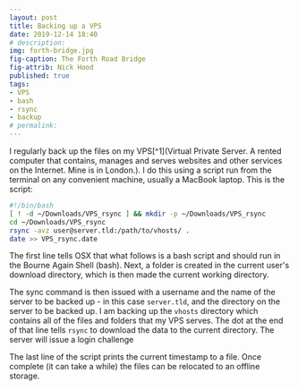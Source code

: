 ```yaml
---
layout: post
title: Backing up a VPS
date: 2019-12-14 18:40
# description: 
img: forth-bridge.jpg
fig-caption: The Forth Road Bridge
fig-attrib: Nick Hood
published: true
tags:
- VPS
- bash
- rsync
- backup
# permalink:
---
```

I regularly back up the files on my VPS[^1](Virtual Private Server. A rented computer that contains, manages and serves websites and other services on the Internet. Mine is in London.). I do this using a script run from the terminal on any convenient machine, usually a MacBook laptop. This is the script:

```sh
#!/bin/bash
[ ! -d ~/Downloads/VPS_rsync ] && mkdir -p ~/Downloads/VPS_rsync
cd ~/Downloads/VPS_rsync
rsync -avz user@server.tld:/path/to/vhosts/ .
date >> VPS_rsync.date
```
The first line tells OSX that what follows is a bash script and should run in the Bourne Again Shell (bash). Next, a folder is created in the current user's download directory, which is then made the current working directory.

The sync command is then issued with a username and the name of the server to be backed up - in this case ```server.tld```, and the directory on the server to be backed up. I am backing up the ```vhosts``` directory which contains all of the files and folders that my VPS serves. The dot at the end of that line tells ```rsync``` to download the data to the current directory. The server will issue a login challenge

The last line of the script prints the current timestamp to a file. Once complete (it can take a while) the files can be relocated to an offline storage.